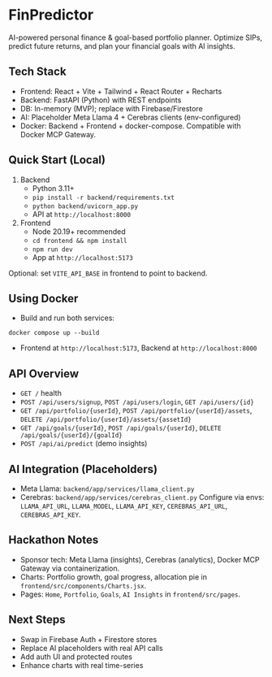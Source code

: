 # FinPredictor
AI-powered personal finance & goal-based portfolio planner. Optimize SIPs, predict future returns, and plan your financial goals with AI insights.

## Tech Stack
- Frontend: React + Vite + Tailwind + React Router + Recharts
- Backend: FastAPI (Python) with REST endpoints
- DB: In-memory (MVP); replace with Firebase/Firestore
- AI: Placeholder Meta Llama 4 + Cerebras clients (env-configured)
- Docker: Backend + Frontend + docker-compose. Compatible with Docker MCP Gateway.

## Quick Start (Local)
1. Backend
   - Python 3.11+
   - `pip install -r backend/requirements.txt`
   - `python backend/uvicorn_app.py`
   - API at `http://localhost:8000`
2. Frontend
   - Node 20.19+ recommended
   - `cd frontend && npm install`
   - `npm run dev`
   - App at `http://localhost:5173`

Optional: set `VITE_API_BASE` in frontend to point to backend.

## Using Docker
- Build and run both services:
```
docker compose up --build
```
- Frontend at `http://localhost:5173`, Backend at `http://localhost:8000`

## API Overview
- `GET /` health
- `POST /api/users/signup`, `POST /api/users/login`, `GET /api/users/{id}`
- `GET /api/portfolio/{userId}`, `POST /api/portfolio/{userId}/assets`, `DELETE /api/portfolio/{userId}/assets/{assetId}`
- `GET /api/goals/{userId}`, `POST /api/goals/{userId}`, `DELETE /api/goals/{userId}/{goalId}`
- `POST /api/ai/predict` (demo insights)

## AI Integration (Placeholders)
- Meta Llama: `backend/app/services/llama_client.py`
- Cerebras: `backend/app/services/cerebras_client.py`
Configure via envs: `LLAMA_API_URL`, `LLAMA_MODEL`, `LLAMA_API_KEY`, `CEREBRAS_API_URL`, `CEREBRAS_API_KEY`.

## Hackathon Notes
- Sponsor tech: Meta Llama (insights), Cerebras (analytics), Docker MCP Gateway via containerization.
- Charts: Portfolio growth, goal progress, allocation pie in `frontend/src/components/Charts.jsx`.
- Pages: `Home`, `Portfolio`, `Goals`, `AI Insights` in `frontend/src/pages`.

## Next Steps
- Swap in Firebase Auth + Firestore stores
- Replace AI placeholders with real API calls
- Add auth UI and protected routes
- Enhance charts with real time-series
